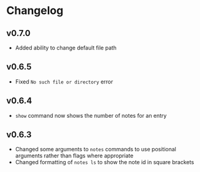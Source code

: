 # Changelog

## v0.7.0

* Added ability to change default file path

## v0.6.5

* Fixed `No such file or directory` error

## v0.6.4

* `show` command now shows the number of notes for an entry

## v0.6.3

* Changed some arguments to `notes` commands to use positional arguments rather than flags
where appropriate
* Changed formatting of `notes ls` to show the note id in square brackets
